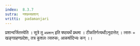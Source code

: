 ```yaml
---
index:  8.3.7
sutra:  नश्छव्यप्रशान्
vritti:  padamanjari
---
```


प्रशान्वर्जितस्येति । सूत्रे तु `अप्रशान्` इति षष्ठ्यर्थे प्रथमा । टीकतिर्गत्यर्थोऽनुदात्तेत् । त्सरुः = खङ्गग्रहणप्रदेशः, तत्र कुशलः त्सरुकः, आकर्षादिभ्यः कन् ।।
